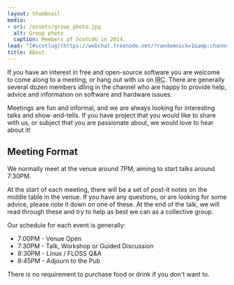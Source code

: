 ```yaml
---
layout: thumbnail
media:
- uri: /assets/group_photo.jpg
  alt: Group photo
  caption: Members of ScotLUG in 2014.
lead: "[#scotlug](https://webchat.freenode.net/?randomnick=1&amp;channels=%23scotlug&amp;prompt=1) is the IRC presence of ScotLUG, the Scottish Linux User Group.  We are hosted on the [freenode](https://freenode.net/) network."
title: About
---
```


If you have an interest in free and open-source software you are welcome to come along to a meeting, or hang out with us on <abbr title="Internet Relay Chat">IRC</abbr>.  There are generally several dozen members idling in the channel who are happy to provide help, advice and information on software and hardware issues.

Meetings are fun and informal, and we are always looking for interesting talks and show-and-tells.  If you have project that you would like to share with us, or subject that you are passionate about, we would love to hear about it!

## Meeting Format

We normally meet at the venue around 7PM, aiming to start talks around 7:30PM.

At the start of each meeting, there will be a set of post-it notes on the middle table in the venue. If you have any questions, or are looking for some advice, please note it down on one of these. At the end of the talk, we will read through these and try to help as best we can as a collective group.

Our schedule for each event is generally:

* 7:00PM - Venue Open
* 7:30PM - Talk, Workshop or Guided Discussion
* 8:30PM - Linux / FLOSS Q&A
* 8:45PM - Adjourn to the Pub

There is no requirement to purchase food or drink if you don't want to.